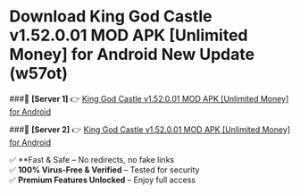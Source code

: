 # Download King God Castle v1.52.0.01 MOD APK [Unlimited Money] for Android New Update (w57ot)  



###🔹 **[Server 1]** 👉 [King God Castle v1.52.0.01 MOD APK [Unlimited Money] for Android](https://apkcomod.com?title=King_God_Castle_v1.52.0.01_MOD_APK_[Unlimited_Money]_for_Android) 

###🔹 **[Server 2]** 👉 [King God Castle v1.52.0.01 MOD APK [Unlimited Money] for Android](https://apkcomod.com?title=King_God_Castle_v1.52.0.01_MOD_APK_[Unlimited_Money]_for_Android)  

✅ **Fast & Safe – No redirects, no fake links  
✅ **100% Virus-Free & Verified** – Tested for security  
✅ **Premium Features Unlocked** – Enjoy full access  


